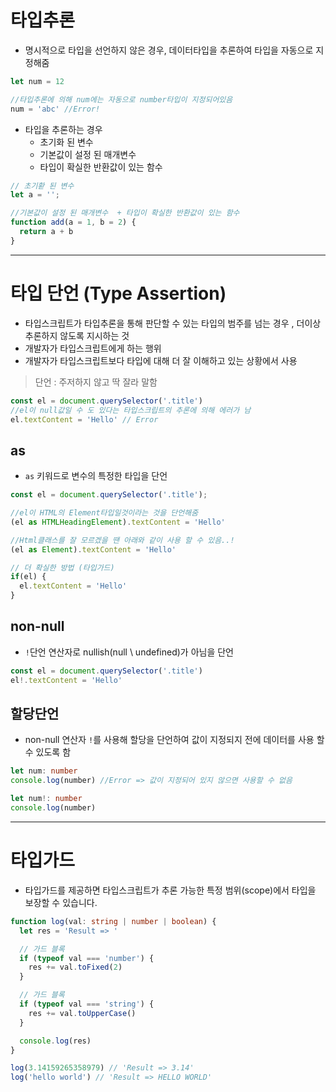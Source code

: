# 타입추론

- 명시적으로 타입을 선언하지 않은 경우, 데이터타입을 추론하여 타입을 자동으로 지정해줌

```ts
let num = 12

//타입추론에 의해 num에는 자동으로 number타입이 지정되어있음
num = 'abc' //Error!
```

- 타입을 추론하는 경우
  - 초기화 된 변수
  - 기본값이 설정 된 매개변수
  - 타입이 확실한 반환값이 있는 함수

```ts
// 초기홛 된 변수
let a = '';

//기본값이 설정 된 매개변수  + 타입이 확실한 반환값이 있는 함수
function add(a = 1, b = 2) {
  return a + b
}
```

---


# 타입 단언 (Type Assertion)

- 타입스크립트가 타입추론을 통해 판단할 수 있는 타입의 범주를 넘는 경우 , 더이상 추론하지 않도록 지시하는 것
- 개발자가 타입스크립트에게 하는 행위
- 개발자가 타입스크립트보다 타입에 대해 더 잘 이해하고 있는 상황에서 사용

> 단언 : 주저하지 않고 딱 잘라 말함

```ts
const el = document.querySelector('.title')
//el이 null값일 수 도 있다는 타입스크립트의 추론에 의해 에러가 남
el.textContent = 'Hello' // Error
```

## as
- `as` 키워드로 변수의 특정한 타입을 단언
```ts
const el = document.querySelector('.title');

//el이 HTML의 Element타입일것이라는 것을 단언해줌
(el as HTMLHeadingElement).textContent = 'Hello' 

//Html클래스를 잘 모르겠을 땐 아래와 같이 사용 할 수 있음..!
(el as Element).textContent = 'Hello'

// 더 확실한 방법 (타입가드)
if(el) {
  el.textContent = 'Hello'
}
```

## non-null

- `!`단언 연산자로 nullish(null \ undefined)가 아님을 단언

```ts
const el = document.querySelector('.title')
el!.textContent = 'Hello'
```

## 할당단언 

- non-null 연산자 `!`를 사용해 할당을 단언하여 값이 지정되지 전에 데이터를 사용 할 수 있도록 함

```ts
let num: number
console.log(number) //Error => 값이 지정되어 있지 않으면 사용할 수 없음
```

```ts
let num!: number
console.log(number)
```

---


# 타입가드

- 타입가드를 제공하면 타입스크립트가 추론 가능한 특정 범위(scope)에서 타입을 보장할 수 있습니다.

```ts
function log(val: string | number | boolean) {
  let res = 'Result => '

  // 가드 블록
  if (typeof val === 'number') {
    res += val.toFixed(2)
  }

  // 가드 블록
  if (typeof val === 'string') {
    res += val.toUpperCase()
  }

  console.log(res)
}

log(3.14159265358979) // 'Result => 3.14'
log('hello world') // 'Result => HELLO WORLD'
```

